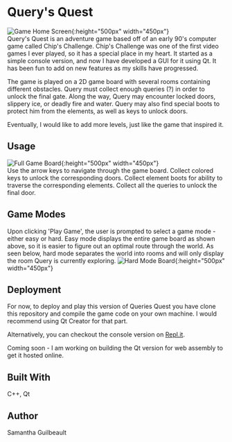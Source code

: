 # Query's Quest
![Game Home Screen](https://dl.dropboxusercontent.com/s/zopofphwmlurkrs/home_screen.png?dl=0){:height="500px" width="450px"}<br>
Query's Quest is an adventure game based off of an early 90's computer game called Chip's Challenge. Chip's Challenge was one of the first video games I ever played, so it has a special place in my heart. It started as a simple console version, and now I have developed a GUI for it using Qt. It has been fun to add on new features as my skills have progressed.

The game is played on a 2D game board with several rooms containing different obstacles. Query must collect enough queries (?) in order to unlock the final gate. Along the way, Query may encounter locked doors, slippery ice, or deadly fire and water. Query may also find special boots to protect him from the elements, as well as keys to unlock doors. 

Eventually, I would like to add more levels, just like the game that inspired it. 

## Usage
![Full Game Board](https://dl.dropboxusercontent.com/s/kj2co98mdwinrzp/full_board.png?dl=0){:height="500px" width="450px"}<br>
Use the arrow keys to navigate through the game board. 
Collect colored keys to unlock the corresponding doors.
Collect element boots for ability to traverse the corresponding elements.
Collect all the queries to unlock the final door.

## Game Modes
Upon clicking 'Play Game', the user is prompted to select a game mode - either easy or hard. Easy mode displays the entire game board as shown above, so it is easier to figure out an optimal route through the world. As seen below, hard mode separates the world into rooms and will only display the room Query is currently exploring.
![Hard Mode Board](https://dl.dropboxusercontent.com/s/diy5anc6cdnygmg/hard_mode.png?dl=0){:height="500px" width="450px"}<br>

## Deployment
For now, to deploy and play this version of Queries Quest you have clone this repository and compile the game code on your own machine. I would recommend using Qt Creator for that part.

Alternatively, you can checkout the console version on [Repl.it](https://repl.it/@sgilbo/Querys-Quest).

Coming soon - I am working on building the Qt version for web assembly to get it hosted online. 

## Built With
C++, Qt

## Author
Samantha Guilbeault
